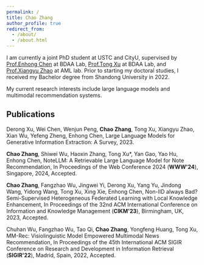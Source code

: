 ```yaml
---
permalink: /
title: Chao Zhang
author_profile: true
redirect_from: 
  - /about/
  - /about.html
---
```


I am currently a joint PhD student at USTC and CityU, supervised by [Prof.Enhong Chen](http://staff.ustc.edu.cn/~cheneh/) at BDAA Lab, [Prof.Tong Xu](http://staff.ustc.edu.cn/~tongxu/) at BDAA Lab, and [Prof.Xiangyu Zhao](https://zhaoxyai.github.io/) at AML lab. Prior to starting my doctoral studies, I received my Bachelor degree from Shandong University in 2022.

My current research interests include large language models and multimodal recommendation systems.

## Publications

Derong Xu, Wei Chen, Wenjun Peng, **Chao Zhang**, Tong Xu, Xiangyu Zhao, Xian Wu, Yefeng Zheng, Enhong Chen, Large Language Models for Generative Information Extraction: A Survey, 2023.

**Chao Zhang**, Shiwei Wu, Haoxin Zhang, Tong Xu*, Yan Gao, Yao Hu, Enhong Chen, NoteLLM: A Retrievable Large Language Model for Note Recommendation, In Proceedings of the Web Conference 2024 (**WWW'24**), Singapore, 2024, Accepted.

**Chao Zhang**, Fangzhao Wu, Jingwei Yi, Derong Xu, Yang Yu, Jindong Wang, Yidong Wang, Tong Xu, Xing Xie, Enhong Chen, Non-IID always Bad? Semi-Supervised Heterogeneous Federated Learning with Local Knowledge Enhancement, In Proceedings of the 32nd ACM International Conference on Information and Knowledge Management (**CIKM'23**), Birmingham, UK, 2023, Accepted.

Chuhan Wu, Fangzhao Wu, Tao Qi, **Chao Zhang**, Yongfeng Huang, Tong Xu, MM-Rec: Visiolinguistic Model Empowered Multimodal News Recommendation, In Proceedings of the 45th International ACM SIGIR Conference on Research and Development in Information Retrieval (**SIGIR'22**), Madrid, Spain, 2022, Accepted.